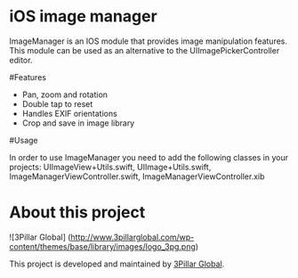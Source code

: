 
# iOS image manager
ImageManager is an IOS module that provides image manipulation features. This module can be used as an alternative to the UIImagePickerController editor.

#Features

* Pan, zoom and rotation
* Double tap to reset
* Handles EXIF orientations
* Crop and save in image library

#Usage

In order to use ImageManager you need to add the following classes in your projects: UIImageView+Utils.swift, UIImage+Utils.swift, ImageManagerViewController.swift, ImageManagerViewController.xib

# About this project
![3Pillar Global] (http://www.3pillarglobal.com/wp-content/themes/base/library/images/logo_3pg.png)

This project is developed and maintained by [3Pillar Global](http://www.3pillarglobal.com/).

